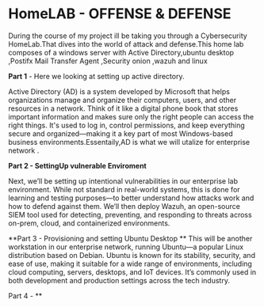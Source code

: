 # HomeLAB - OFFENSE & DEFENSE

During the course of my project ill be taking you through a Cybersecurity HomeLab.That dives into the world of attack and defense.This home lab composes of a windows server with Active Directory,ubuntu desktop ,Postifx Mail Transfer Agent ,Security onion ,wazuh and linux  

**Part 1** - Here we looking at setting up active directory. 

Active Directory (AD) is a system developed by Microsoft that helps organizations manage and organize their computers, users, and other resources in a network. Think of it like a digital phone book that stores important information and makes sure only the right people can access the right things. It's used to log in, control permissions, and keep everything secure and organized—making it a key part of most Windows-based business environments.Essentaily,AD is what we will utalize for enterprise network .

**Part 2 - SettingUp vulnerable Enviroment**

Next, we’ll be setting up intentional vulnerabilities in our enterprise lab environment. While not standard in real-world systems, this is done for learning and testing purposes—to better understand how attacks work and how to defend against them.
We’ll then deploy Wazuh, an open-source SIEM tool used for detecting, preventing, and responding to threats across on-prem, cloud, and containerized environments.

**Part 3 - Provisioning and setting Ubuntu Desktop **
This will be another workstation in our enterprise network, running Ubuntu—a popular Linux distribution based on Debian. Ubuntu is known for its stability, security, and ease of use, making it suitable for a wide range of environments, including cloud computing, servers, desktops, and IoT devices. It’s commonly used in both development and production settings across the tech industry.

Part 4 - **
